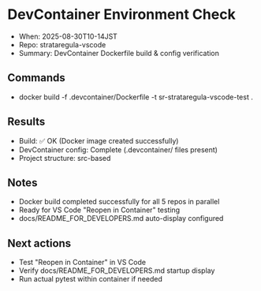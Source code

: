 # DevContainer Environment Check
- When: 2025-08-30T10-14JST
- Repo: strataregula-vscode
- Summary: DevContainer Dockerfile build & config verification

## Commands
- docker build -f .devcontainer/Dockerfile -t sr-strataregula-vscode-test .

## Results
- Build: ✅ OK (Docker image created successfully)
- DevContainer config: Complete (.devcontainer/ files present)
- Project structure: src-based

## Notes
- Docker build completed successfully for all 5 repos in parallel
- Ready for VS Code "Reopen in Container" testing
- docs/README_FOR_DEVELOPERS.md auto-display configured

## Next actions
- Test "Reopen in Container" in VS Code
- Verify docs/README_FOR_DEVELOPERS.md startup display
- Run actual pytest within container if needed
